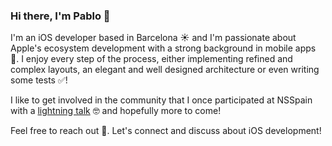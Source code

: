 ### Hi there, I'm Pablo 👋

I'm an iOS developer based in Barcelona ☀️ and I'm passionate about Apple's ecosystem development with a strong background in mobile apps 📱. I enjoy every step of the process, either implementing refined and complex layouts, an elegant and well designed architecture or even writing some tests ✅!

I like to get involved in the community that I once participated at NSSpain with a [lightning talk](https://vimeo.com/showcase/9831667/video/751538676) 🤓 and hopefully more to come!

Feel free to reach out 🙂. Let's connect and discuss about iOS development!
